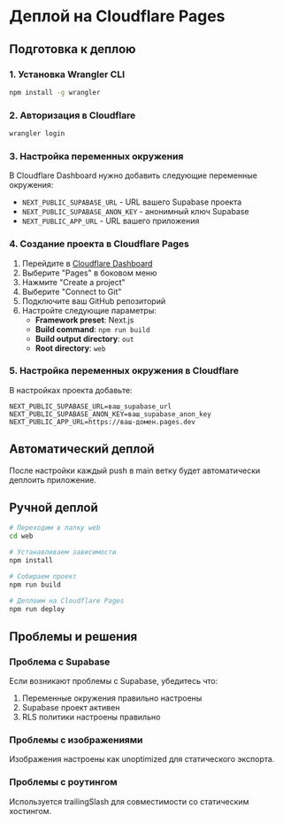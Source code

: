 # Деплой на Cloudflare Pages

## Подготовка к деплою

### 1. Установка Wrangler CLI
```bash
npm install -g wrangler
```

### 2. Авторизация в Cloudflare
```bash
wrangler login
```

### 3. Настройка переменных окружения
В Cloudflare Dashboard нужно добавить следующие переменные окружения:
- `NEXT_PUBLIC_SUPABASE_URL` - URL вашего Supabase проекта
- `NEXT_PUBLIC_SUPABASE_ANON_KEY` - анонимный ключ Supabase
- `NEXT_PUBLIC_APP_URL` - URL вашего приложения

### 4. Создание проекта в Cloudflare Pages
1. Перейдите в [Cloudflare Dashboard](https://dash.cloudflare.com)
2. Выберите "Pages" в боковом меню
3. Нажмите "Create a project"
4. Выберите "Connect to Git"
5. Подключите ваш GitHub репозиторий
6. Настройте следующие параметры:
   - **Framework preset**: Next.js
   - **Build command**: `npm run build`
   - **Build output directory**: `out`
   - **Root directory**: `web`

### 5. Настройка переменных окружения в Cloudflare
В настройках проекта добавьте:
```
NEXT_PUBLIC_SUPABASE_URL=ваш_supabase_url
NEXT_PUBLIC_SUPABASE_ANON_KEY=ваш_supabase_anon_key
NEXT_PUBLIC_APP_URL=https://ваш-домен.pages.dev
```

## Автоматический деплой

После настройки каждый push в main ветку будет автоматически деплоить приложение.

## Ручной деплой

```bash
# Переходим в папку web
cd web

# Устанавливаем зависимости
npm install

# Собираем проект
npm run build

# Деплоим на Cloudflare Pages
npm run deploy
```

## Проблемы и решения

### Проблема с Supabase
Если возникают проблемы с Supabase, убедитесь что:
1. Переменные окружения правильно настроены
2. Supabase проект активен
3. RLS политики настроены правильно

### Проблемы с изображениями
Изображения настроены как unoptimized для статического экспорта.

### Проблемы с роутингом
Используется trailingSlash для совместимости со статическим хостингом.
